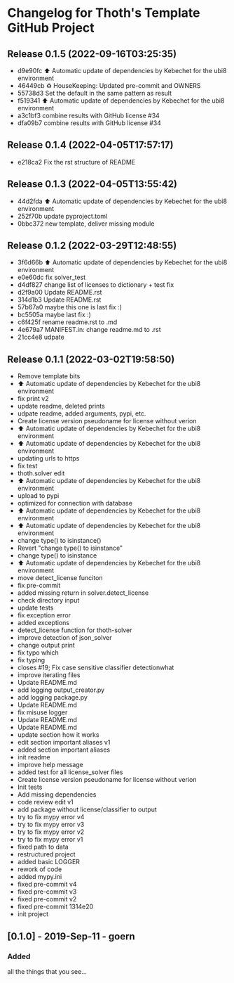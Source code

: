 # Changelog for Thoth's Template GitHub Project

## Release 0.1.5 (2022-09-16T03:25:35)
* d9e90fc :arrow_up: Automatic update of dependencies by Kebechet for the ubi8 environment
* 46449cb :recycle: HouseKeeping: Updated pre-commit and OWNERS
* 55738d3 Set the default in the same pattern as result
* f519341 :arrow_up: Automatic update of dependencies by Kebechet for the ubi8 environment
* a3c1bf3 combine results with GitHub license #34
* dfa09b7 combine results with GitHub license #34

## Release 0.1.4 (2022-04-05T17:57:17)
* e218ca2 Fix the rst structure of README

## Release 0.1.3 (2022-04-05T13:55:42)
* 44d2fda :arrow_up: Automatic update of dependencies by Kebechet for the ubi8 environment
* 252f70b update pyproject.toml
* 0bbc372 new template, deliver missing module

## Release 0.1.2 (2022-03-29T12:48:55)
* 3f6d66b :arrow_up: Automatic update of dependencies by Kebechet for the ubi8 environment
* e0e60dc fix solver_test
* d4df827 change list of licenses to dictionary + test fix
* d2f9a00 Update README.rst
* 314d1b3 Update README.rst
* 57b67a0 maybe this one is last fix :)
* bc5505a maybe last fix :)
* c6f425f rename readme.rst to .md
* 4e679a7 MANIFEST.in: change readme.md to .rst
* 21cc4e8 udpate

## Release 0.1.1 (2022-03-02T19:58:50)
* Remove template bits
* :arrow_up: Automatic update of dependencies by Kebechet for the ubi8 environment
* fix print v2
* update readme, deleted prints
* udpate readme, added arguments, pypi, etc.
* Create license version pseudoname for license without verion
* :arrow_up: Automatic update of dependencies by Kebechet for the ubi8 environment
* :arrow_up: Automatic update of dependencies by Kebechet for the ubi8 environment
* updating urls to https
* fix test
* thoth.solver edit
* :arrow_up: Automatic update of dependencies by Kebechet for the ubi8 environment
* upload to pypi
* optimized for connection with database
* :arrow_up: Automatic update of dependencies by Kebechet for the ubi8 environment
* :arrow_up: Automatic update of dependencies by Kebechet for the ubi8 environment
* change type() to isinstance()
* Revert "change type() to isinstance"
* change type() to isinstance
* :arrow_up: Automatic update of dependencies by Kebechet for the ubi8 environment
* move detect_license funciton
* fix pre-commit
* added missing return in solver.detect_license
* check directory input
* update tests
* fix exception error
* added exceptions
* detect_license function for thoth-solver
* improve detection of json_solver
* change output print
* fix typo which
* fix typing
* closes #19; Fix case sensitive classifier detectionwhat
* improve iterating files
* Update README.md
* add logging output_creator.py
* add logging package.py
* Update README.md
* fix misuse logger
* Update README.md
* Update README.md
* update section how it works
* edit section important aliases v1
* added section important aliases
* init readme
* improve help message
* added test for all license_solver files
* Create license version pseudoname for license without verion
* Init tests
* Add missing dependencies
* code review edit v1
* add package without license/classifier to output
* try to fix mypy error v4
* try to fix mypy error v3
* try to fix mypy error v2
* try to fix mypy error v1
* fixed path to data
* restructured project
* added basic LOGGER
* rework of code
* added mypy.ini
* fixed pre-commit v4
* fixed pre-commit v3
* fixed pre-commit v2
* fixed pre-commit 1314e20
* init project

## [0.1.0] - 2019-Sep-11 - goern

### Added

all the things that you see...
